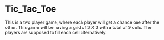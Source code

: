 # Tic_Tac_Toe
This is a two player game, where each player will get a chance one after the other. This game will be having a grid of 3 X 3 with a total of 9 cells. The players are supposed to fill each cell alternatively.
